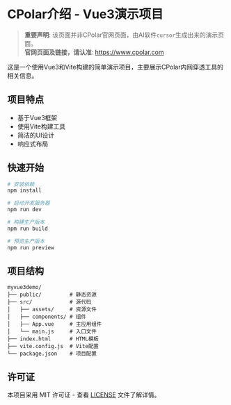 # CPolar介绍 - Vue3演示项目

> **重要声明**: 该页面并非CPolar官网页面，由AI软件`cursor`生成出来的演示页面。  
> **官网页面及链接，请认准**: https://www.cpolar.com

这是一个使用Vue3和Vite构建的简单演示项目，主要展示CPolar内网穿透工具的相关信息。

## 项目特点

- 基于Vue3框架
- 使用Vite构建工具
- 简洁的UI设计
- 响应式布局

## 快速开始

```bash
# 安装依赖
npm install

# 启动开发服务器
npm run dev

# 构建生产版本
npm run build

# 预览生产版本
npm run preview
```

## 项目结构

```
myvue3demo/
├── public/         # 静态资源
├── src/            # 源代码
│   ├── assets/     # 资源文件
│   ├── components/ # 组件
│   ├── App.vue     # 主应用组件
│   └── main.js     # 入口文件
├── index.html      # HTML模板
├── vite.config.js  # Vite配置
└── package.json    # 项目配置
```

## 许可证

本项目采用 MIT 许可证 - 查看 [LICENSE](LICENSE) 文件了解详情。